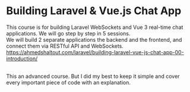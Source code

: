 # Building Laravel & Vue.js Chat App
This course is for building Laravel WebSockets and Vue 3 real-time chat applications. We will go step by step in 5 sessions. 
<br/> We will build 2 separate applications the backend and the frontend, and connect them via RESTful API and WebSockets.
<br/> https://ahmedshaltout.com/laravel/building-laravel-vue-js-chat-app-00-introduction/

<br/> This an advanced course. But I did my best to keep it simple and cover every important piece of code with an explanation.
